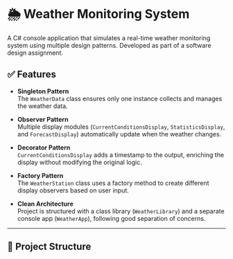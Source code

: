 # 🌦️ Weather Monitoring System

A C# console application that simulates a real-time weather monitoring system using multiple design patterns. Developed as part of a software design assignment.

## ✅ Features

- **Singleton Pattern**  
  The `WeatherData` class ensures only one instance collects and manages the weather data.

- **Observer Pattern**  
  Multiple display modules (`CurrentConditionsDisplay`, `StatisticsDisplay`, and `ForecastDisplay`) automatically update when the weather changes.

- **Decorator Pattern**  
  `CurrentConditionsDisplay` adds a timestamp to the output, enriching the display without modifying the original logic.

- **Factory Pattern**  
  The `WeatherStation` class uses a factory method to create different display observers based on user input.

- **Clean Architecture**  
  Project is structured with a class library (`WeatherLibrary`) and a separate console app (`WeatherApp`), following good separation of concerns.

---

## 📁 Project Structure

